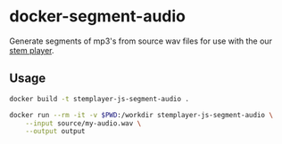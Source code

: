# docker-segment-audio

Generate segments of mp3's from source wav files for use with the our [stem player](https://stemplayer-js.com).

## Usage

```sh
docker build -t stemplayer-js-segment-audio .

docker run --rm -it -v $PWD:/workdir stemplayer-js-segment-audio \
    --input source/my-audio.wav \
    --output output
```
